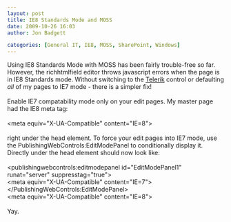 ```yaml
---
layout: post
title: IE8 Standards Mode and MOSS
date: 2009-10-26 16:03
author: Jon Badgett

categories: [General IT, IE8, MOSS, SharePoint, Windows]
---
```

Using IE8 Standards Mode with MOSS has been fairly trouble-free so far. However, the richhtmlfield editor throws javascript errors when the page is in IE8 Standards mode. Without switching to the <a href="http://www.telerik.com/">Telerik</a> control or defaulting <em>all </em>of my pages to IE7 mode - there is a simpler fix!<br /><br />Enable IE7 compatability mode only on your edit pages. My master page had the IE8 meta tag:<br /><br />&#60;meta equiv="X-UA-Compatible" content="IE=8"&#62;<br /><br />right under the head element. To force your edit pages into IE7 mode, use the PublishingWebControls:EditModePanel to conditionally display it.  Directly under the head element should now look like:<br /><br />&#60;publishingwebcontrols:editmodepanel id="EditModePanel1" runat="server" suppresstag="true"&#62;<br/>&#60;meta equiv="X-UA-Compatible" content="IE=7"&#62;<br/>&#60;/PublishingWebControls:EditModePanel&#62;<br/>&#60;meta equiv="X-UA-Compatible" content="IE=8"&#62;<br /><br />Yay.
